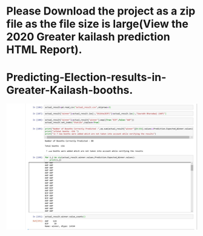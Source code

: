 # Please Download the project as a zip file as the file size is large(View the 2020 Greater kailash prediction HTML Report).
# Predicting-Election-results-in-Greater-Kailash-booths.
![](actual%20result.jpg)
